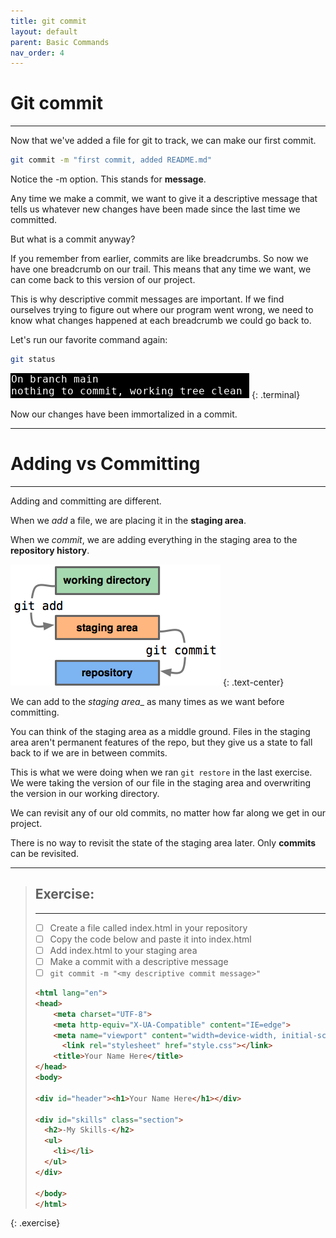 ```yaml
---
title: git commit
layout: default
parent: Basic Commands
nav_order: 4
---
```


# Git commit
---


Now that we've added a file for git to track, we can make our first commit. 
```bash
git commit -m "first commit, added README.md"
```

Notice the -m option. This stands for __message__. 

Any time we make a commit, we want to give it a descriptive message that tells us whatever new changes have been made since the last time we committed. 

But what is a commit anyway?

If you remember from earlier, commits are like breadcrumbs. So now we have one breadcrumb on our trail. This means that any time we want, we can come back to this version of our project.

This is why descriptive commit messages are important. If we find ourselves trying to figure out where our program went wrong, we need to know what changes happened at each breadcrumb we could go back to.

Let's run our favorite command again:

```bash
git status
```

![tree clean](../images/commit/clean-tree.png)
{: .terminal}

Now our changes have been immortalized in a commit.

---
# Adding vs Committing
---

Adding and committing are different. 

When we *add* a file, we are placing it in the __staging area__.

When we *commit*, we are adding everything in the staging area to the __repository history__.
<br>

!["index vs repo"](../images/git-staging-area.png)
{: .text-center}

We can add to the _staging area__ as many times as we want before committing. 

You can think of the staging area as a middle ground. Files in the staging area aren't permanent features of the repo, but they give us a state to fall back to if we are in between commits.

This is what we were doing when we ran `git restore` in the last exercise. We were taking the version of our file in the staging area and overwriting the version in our working directory.

We can revisit any of our old commits, no matter how far along we get in our project.

There is no way to revisit the state of the staging area later. Only __commits__ can be revisited.

---
> ## Exercise:
> ---
> 
> - [ ] Create a file called index.html in your repository
> - [ ] Copy the code below and paste it into index.html
> - [ ] Add index.html to your staging area
> - [ ] Make a commit with a descriptive message 
> - [ ] `git commit -m "<my descriptive commit message>"`
> 
> ```html
> <html lang="en">
> <head>
>     <meta charset="UTF-8">
>     <meta http-equiv="X-UA-Compatible" content="IE=edge">
>     <meta name="viewport" content="width=device-width, initial-scale=1.0">
> 		<link rel="stylesheet" href="style.css"></link>
>     <title>Your Name Here</title>
> </head>
> <body>
> 
> <div id="header"><h1>Your Name Here</h1></div>
> 
> <div id="skills" class="section">
>   <h2>-My Skills-</h2>
>   <ul>
>     <li></li>
>   </ul>
> </div>
>     
> </body>
> </html>
> ```
{: .exercise}